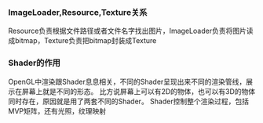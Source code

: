 ### ImageLoader,Resource,Texture关系

Resource负责根据文件路径或者文件名字找出图片，ImageLoader负责将图片读成bitmap，Texture负责把bitmap封装成Texture

### Shader的作用

OpenGL中渲染跟Shader息息相关，不同的Shader呈现出来不同的渲染管线，展示在屏幕上就是不同的形态。
比方说屏幕上可以有2D的物体，也可以有3D的物体同时存在，原因就是用了两套不同的Shader。
Shader控制整个渲染过程，包括MVP矩阵，还有光照，纹理映射